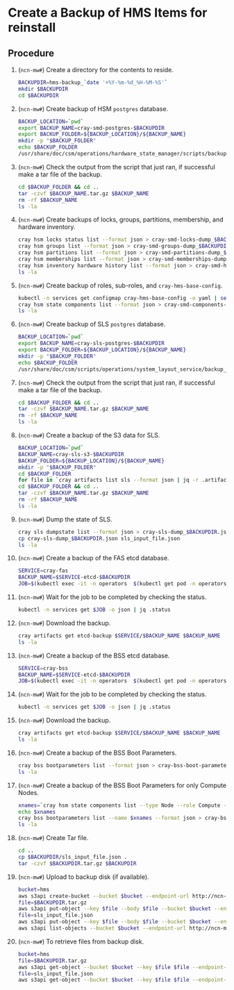 # Create a Backup of HMS Items for reinstall

## Procedure

1. (`ncn-mw#`) Create a directory for the contents to reside.

    ```bash
    BACKUPDIR=hms-backup_`date '+%Y-%m-%d_%H-%M-%S'`
    mkdir $BACKUPDIR
    cd $BACKUPDIR
    ```

1. (`ncn-mw#`) Create backup of HSM `postgres` database.

    ```bash
    BACKUP_LOCATION=`pwd`
    export BACKUP_NAME=cray-smd-postgres-$BACKUPDIR
    export BACKUP_FOLDER=${BACKUP_LOCATION}/${BACKUP_NAME}
    mkdir -p "$BACKUP_FOLDER"
    echo $BACKUP_FOLDER
    /usr/share/doc/csm/operations/hardware_state_manager/scripts/backup_smd_postgres.sh
    ```

1. (`ncn-mw#`) Check the output from the script that just ran, if successful make a tar file of the backup.

    ```bash
    cd $BACKUP_FOLDER && cd ..
    tar -czvf $BACKUP_NAME.tar.gz $BACKUP_NAME
    rm -rf $BACKUP_NAME
    ls -la
    ```

1. (`ncn-mw#`) Create backups of locks, groups, partitions, membership, and hardware inventory.

    ```bash
    cray hsm locks status list --format json > cray-smd-locks-dump_$BACKUPDIR.json
    cray hsm groups list --format json > cray-smd-groups-dump_$BACKUPDIR.json
    cray hsm partitions list --format json > cray-smd-partitions-dump_$BACKUPDIR.json
    cray hsm memberships list --format json > cray-smd-memberships-dump_$BACKUPDIR.json
    cray hsm inventory hardware history list --format json > cray-smd-hardware-history-dump_$BACKUPDIR.json
    ls -la
    ```

1. (`ncn-mw#`) Create backup of roles, sub-roles, and `cray-hms-base-config`.

    ```bash
    kubectl -n services get configmap cray-hms-base-config -o yaml | sed '/resourceVersion:/d' | sed '/uid:/d' > cray-hms-base-config_$BACKUPDIR.yaml
    cray hsm state components list --format json > cray-smd-components-dump_$BACKUPDIR.json
    ls -la
    ```

1. (`ncn-mw#`) Create backup of SLS `postgres` database.

    ```bash
    BACKUP_LOCATION=`pwd`
    export BACKUP_NAME=cray-sls-postgres-$BACKUPDIR
    export BACKUP_FOLDER=${BACKUP_LOCATION}/${BACKUP_NAME}
    mkdir -p "$BACKUP_FOLDER"
    echo $BACKUP_FOLDER
    /usr/share/doc/csm/scripts/operations/system_layout_service/backup_sls_postgres.sh
    ```

1. (`ncn-mw#`) Check the output from the script that just ran, if successful make a tar file of the backup.

    ```bash
    cd $BACKUP_FOLDER && cd ..
    tar -czvf $BACKUP_NAME.tar.gz $BACKUP_NAME
    rm -rf $BACKUP_NAME
    ls -la
    ```

1. (`ncn-mw#`) Create a backup of the S3 data for SLS.

    ```bash
    BACKUP_LOCATION=`pwd`
    BACKUP_NAME=cray-sls-s3-$BACKUPDIR
    BACKUP_FOLDER=${BACKUP_LOCATION}/${BACKUP_NAME}
    mkdir -p "$BACKUP_FOLDER"
    cd $BACKUP_FOLDER
    for file in `cray artifacts list sls --format json | jq -r .artifacts[].Key`; do echo $file; cray artifacts get sls $file $file; done
    cd $BACKUP_FOLDER && cd ..
    tar -czvf $BACKUP_NAME.tar.gz $BACKUP_NAME
    rm -rf $BACKUP_NAME
    ls -la
    ```

1. (`ncn-mw#`) Dump the state of SLS.

    ```bash
    cray sls dumpstate list --format json > cray-sls-dump_$BACKUPDIR.json
    cp cray-sls-dump_$BACKUPDIR.json sls_input_file.json
    ls -la
    ```

1. (`ncn-mw#`) Create a backup of the FAS etcd database.

    ```bash
    SERVICE=cray-fas
    BACKUP_NAME=$SERVICE-etcd-$BACKUPDIR
    JOB=$(kubectl exec -it -n operators  $(kubectl get pod -n operators | grep etcd-backup-restore | head -1 | awk '{print $1}') -c util -- create_backup $SERVICE $BACKUP_NAME | cut -d " " -f 1); echo $JOB
    ```

1. (`ncn-mw#`) Wait for the job to be completed by checking the status.

    ```bash
    kubectl -n services get $JOB -o json | jq .status
    ```

1. (`ncn-mw#`) Download the backup.

    ```bash
    cray artifacts get etcd-backup $SERVICE/$BACKUP_NAME $BACKUP_NAME
    ls -la
    ```

1. (`ncn-mw#`) Create a backup of the BSS etcd database.

    ```bash
    SERVICE=cray-bss
    BACKUP_NAME=$SERVICE-etcd-$BACKUPDIR
    JOB=$(kubectl exec -it -n operators  $(kubectl get pod -n operators | grep etcd-backup-restore | head -1 | awk '{print $1}') -c util -- create_backup $SERVICE $BACKUP_NAME | cut -d " " -f 1); echo $JOB
    ```

1. (`ncn-mw#`) Wait for the job to be completed by checking the status.

    ```bash
    kubectl -n services get $JOB -o json | jq .status
    ```

1. (`ncn-mw#`) Download the backup.

    ```bash
    cray artifacts get etcd-backup $SERVICE/$BACKUP_NAME $BACKUP_NAME
    ls -la
    ```

1. (`ncn-mw#`) Create a backup of the BSS Boot Parameters.

    ```bash
    cray bss bootparameters list --format json > cray-bss-boot-parameters-dump_$BACKUPDIR.json
    ls -la
    ```

1. (`ncn-mw#`) Create a backup of the BSS Boot Parameters for only Compute Nodes.

    ```bash
    xnames=`cray hsm state components list --type Node --role Compute --format json | jq -r '.[] | map(.ID) | join(",")'`
    echo $xnames
    cray bss bootparameters list --name $xnames --format json > cray-bss-compute-boot-parameters-dump_$BACKUPDIR.json
    ls -la
    ```

1. (`ncn-mw#`) Create Tar file.

    ```bash
    cd ..
    cp $BACKUPDIR/sls_input_file.json .
    tar -czvf $BACKUPDIR.tar.gz $BACKUPDIR
    ```

1. (`ncn-mw#`) Upload to backup disk (if available).

    ```bash
    bucket=hms
    aws s3api create-bucket --bucket $bucket --endpoint-url http://ncn-m001.nmn:8000
    file=$BACKUPDIR.tar.gz
    aws s3api put-object --key $file --body $file --bucket $bucket --endpoint-url http://ncn-m001.nmn:8000
    file=sls_input_file.json
    aws s3api put-object --key $file --body $file --bucket $bucket --endpoint-url http://ncn-m001.nmn:8000
    aws s3api list-objects --bucket $bucket --endpoint-url http://ncn-m001.nmn:8000
    ```

1. (`ncn-mw#`) To retrieve files from backup disk.

    ```bash
    bucket=hms
    file=$BACKUPDIR.tar.gz
    aws s3api get-object --bucket $bucket --key $file $file --endpoint-url http://ncn-m001.nmn:8000
    file=sls_input_file.json
    aws s3api get-object --bucket $bucket --key $file $file --endpoint-url http://ncn-m001.nmn:8000
    ```
